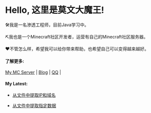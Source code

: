 # Hello, 这里是莫文大魔王!

🛠️我是一名渗透工程师，目前Java学习中。

⛏我也是一个Minecraft社区开发者，运营有自己的Minecraft社区服务器。

❤不管怎么样，希望我可以给你带来帮助，也希望自己可以变得越来越好。



#### 了解更多:

[My MC Server](https://www.morvencat.com) | [Blog](https://morvencat.github.io/) | [QQ](https://qm.qq.com/cgi-bin/qm/qr?k=zV6_oj5y1mpXfJ1v6TyDAYusmt6osZOO&noverify=0&personal_qrcode_source=4) | 



#### My Latest:

- [从文件中提取IP和域名](https://github.com/MorvenCat/IPDomain-extraction)

- [从文件中提取指定数据](https://github.com/MorvenCat/Data-extraction)

  
